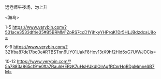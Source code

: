 远老师午夜场，勿上升

<海鸟>

1-5  https://www.verybin.com/?531ace3533df4e35#B5BRMM1ZpRS7ccD1YjhkyYHPrqK1Dr5HLJBdzdcaU8o=

6-9 https://www.verybin.com/?321fba87de17bc0e#RTBSTnn6UY01UakF8Hov13rX9hf2Hld5xG7U/WJOCis=

10-12 https://www.verybin.com/?5a7883a865c191e0#a7RauhHERzK7uHsHUkdlOlrAgfRCnrHqRDpMmneSB7M=
